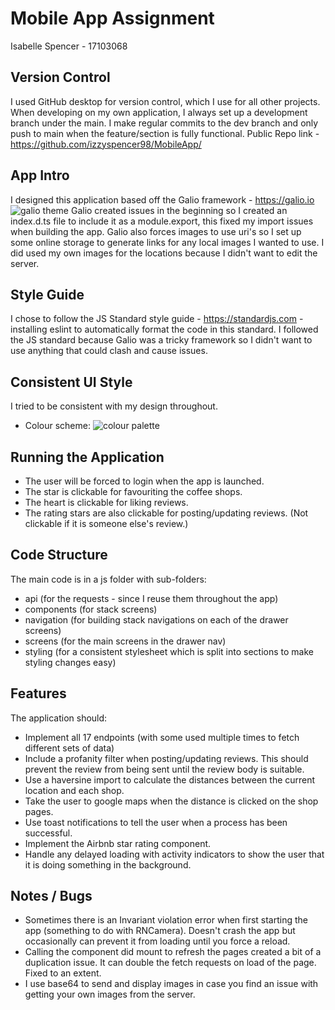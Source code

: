 # Mobile App Assignment
Isabelle Spencer - 17103068

## Version Control
I used GitHub desktop for version control, which I use for all other projects. When developing on my own application, I always set up a development branch under the main. I make regular commits to the dev branch and only push to main when the feature/section is fully functional.
Public Repo link - https://github.com/izzyspencer98/MobileApp/

## App Intro
I designed this application based off the Galio framework - https://galio.io
![galio theme](https://res.cloudinary.com/dk4rjadwm/image/upload/v1614361879/MobileApp/Opera_Snapshot_2021-02-26_174731_galio.io_r9yvdh.png)
Galio created issues in the beginning so I created an index.d.ts file to include it as a module.export, this fixed my import issues when building the app.
Galio also forces images to use uri's so I set up some online storage to generate links for any local images I wanted to use. I did used my own images for the locations because I didn't want to edit the server.

## Style Guide
I chose to follow the JS Standard style guide - https://standardjs.com - installing eslint to automatically format the code in this standard.
I followed the JS standard because Galio was a tricky framework so I didn't want to use anything that could clash and cause issues.

## Consistent UI Style
I tried to be consistent with my design throughout.
- Colour scheme:
![colour palette](https://res.cloudinary.com/dk4rjadwm/image/upload/v1614361874/MobileApp/Opera_Snapshot_2021-02-26_174646_coolors.co_ucuhmk.png)

## Running the Application
- The user will be forced to login when the app is launched.
- The star is clickable for favouriting the coffee shops.
- The heart is clickable for liking reviews.
- The rating stars are also clickable for posting/updating reviews. (Not clickable if it is someone else's review.)

## Code Structure
The main code is in a js folder with sub-folders:
- api (for the requests - since I reuse them throughout the app)
- components (for stack screens)
- navigation (for building stack navigations on each of the drawer screens)
- screens (for the main screens in the drawer nav)
- styling (for a consistent stylesheet which is split into sections to make styling changes easy)

## Features
The application should:
- Implement all 17 endpoints (with some used multiple times to fetch different sets of data)
- Include a profanity filter when posting/updating reviews. This should prevent the review from being sent until the review body is suitable.
- Use a haversine import to calculate the distances between the current location and each shop.
- Take the user to google maps when the distance is clicked on the shop pages.
- Use toast notifications to tell the user when a process has been successful.
- Implement the Airbnb star rating component.
- Handle any delayed loading with activity indicators to show the user that it is doing something in the background.


## Notes / Bugs
- Sometimes there is an Invariant violation error when first starting the app (something to do with RNCamera). Doesn't crash the app but occasionally can prevent it from loading until you force a reload.
- Calling the component did mount to refresh the pages created a bit of a duplication issue. It can double the fetch requests on load of the page. Fixed to an extent.
- I use base64 to send and display images in case you find an issue with getting your own images from the server.
